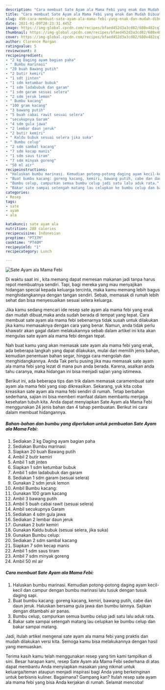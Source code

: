 ```yaml
---
description: "Cara membuat Sate Ayam ala Mama Febi yang enak dan Mudah Dibuat"
title: "Cara membuat Sate Ayam ala Mama Febi yang enak dan Mudah Dibuat"
slug: 490-cara-membuat-sate-ayam-ala-mama-febi-yang-enak-dan-mudah-dibuat
date: 2021-01-09T20:23:31.445Z
image: https://img-global.cpcdn.com/recipes/bfaed452d3a3cd82/680x482cq70/sate-ayam-ala-mama-febi-foto-resep-utama.jpg
thumbnail: https://img-global.cpcdn.com/recipes/bfaed452d3a3cd82/680x482cq70/sate-ayam-ala-mama-febi-foto-resep-utama.jpg
cover: https://img-global.cpcdn.com/recipes/bfaed452d3a3cd82/680x482cq70/sate-ayam-ala-mama-febi-foto-resep-utama.jpg
author: Clarence Morgan
ratingvalue: 5
reviewcount: 8
recipeingredient:
- "2 kg Daging ayam bagian paha"
- " Bumbu marinasi"
- "20 buah Bawang putih"
- "2 butir kemiri"
- "1 sdt jinten"
- "1 sdm ketumbar bubuk"
- "1 sdm ladabubuk dan garam"
- "1 sdm garam sesuai selera"
- "2 sdm jeruk lemon"
- " Bumbu kacang"
- "100 gram kacang"
- "3 bawang putih"
- "5 buah cabai rawit sesuai selera"
- "secukupnya Garam"
- "4 sdm gula jawa"
- "2 lembar daun jeruk"
- "2 butir kemiri"
- " Kaldu bubuk sesuai selera jika suka"
- " Bumbu celup"
- "2 sdm sambal kacang"
- "7 sdm kecap manis"
- "1 sdm saus tiram"
- "7 sdm minyak goreng"
- "50 ml air"
recipeinstructions:
- "Haluskan bumbu marinasi. Kemudian potong-potong daging ayam kecil-kecil dan campur dengan bumbu marinasi lalu tusuk dengan tusuk daging sapi."
- "Buat bumbu kacang: goreng kacang, kemiri, bawang putih, cabe dan daun jeruk. Haluskan bersama gula jawa dan bumbu lainnya. Sajikan dengan ditambahi air panas."
- "Bumbu celup, campurkan semua bumbu celup jadi satu lalu aduk rata."
- "Bakar sate sampai setengah matang lau celupkan ke bumbu celup dan bakar sampai matang."
categories:
- Resep
tags:
- sate
- ayam
- ala

katakunci: sate ayam ala 
nutrition: 288 calories
recipecuisine: Indonesian
preptime: "PT37M"
cooktime: "PT40M"
recipeyield: "1"
recipecategory: Lunch

---
```



![Sate Ayam ala Mama Febi](https://img-global.cpcdn.com/recipes/bfaed452d3a3cd82/680x482cq70/sate-ayam-ala-mama-febi-foto-resep-utama.jpg)

Di waktu  saat ini , kita memang dapat memesan makanan jadi tanpa harus repot membuatnya sendiri. Tapi, bagi mereka yang mau menyajikan hidangan special kepada keluarga tercinta, maka kamu memang lebih bagus menghidangkannya dengan tangan sendiri. Sebab, memasak di rumah lebih sehat dan bisa menyesuaikan sesuai selera keluarga.

Jika kamu sedang mencari ide resep sate ayam ala mama febi yang enak dan mudah dibuat,maka anda sudah berada di tempat yang tepat. Cara membuat sate ayam ala mama febi  sebenarnya tidak susah untuk dilakukan jika kamu memasaknya dengan cara yang benar. Namun, anda tidak perlu khawatir akan gagal dalam melakukannya 
sebab dalam artikel ini kita akan mengulas sate ayam ala mama febi dengan tepat.  



Nah buat kamu yang akan memasak sate ayam ala mama febi yang enak, ada beberapa langkah yang dapat dilakukan, mulai dari memilih jenis bahan, kemudian penentuan bahan segar, hingga cara mengolah dan menghidangkannya. Anda Tak perlu pusing jika mau memasak sate ayam ala mama febi yang lezat di mana pun anda berada. Karena, asalkan anda  tahu caranya, maka hidangan ini bisa menjadi sajian yang istimewa.

Berikut ini, ada beberapa tips dan trik dalam memasak caramembuat sate ayam ala mama febi yang siap dikreasikan. Sekarang, yuk kita coba kreasikan sate ayam ala mama febi sendiri di rumah. Tetap berbahan sederhana, sajian ini bisa memberi manfaat dalam membantu menjaga kesehatan tubuh kita. Anda dapat menyiapkan Sate Ayam ala Mama Febi menggunakan 24 jenis bahan dan 4 tahap pembuatan. Berikut ini cara dalam membuat hidangannya.

<!--inarticleads1-->

##### Bahan-bahan dan bumbu yang diperlukan untuk pembuatan Sate Ayam ala Mama Febi:

1. Sediakan 2 kg Daging ayam bagian paha
1. Sediakan  Bumbu marinasi:
1. Siapkan 20 buah Bawang putih
1. Ambil 2 butir kemiri
1. Ambil 1 sdt jinten
1. Siapkan 1 sdm ketumbar bubuk
1. Ambil 1 sdm ladabubuk dan garam
1. Sediakan 1 sdm garam (sesuai selera)
1. Gunakan 2 sdm jeruk lemon
1. Ambil  Bumbu kacang:
1. Gunakan 100 gram kacang
1. Ambil 3 bawang putih
1. Ambil 5 buah cabai rawit (sesuai selera)
1. Ambil secukupnya Garam
1. Sediakan 4 sdm gula jawa
1. Sediakan 2 lembar daun jeruk
1. Gunakan 2 butir kemiri
1. Gunakan  Kaldu bubuk (sesuai selera, jika suka)
1. Gunakan  Bumbu celup:
1. Sediakan 2 sdm sambal kacang
1. Siapkan 7 sdm kecap manis
1. Ambil 1 sdm saus tiram
1. Ambil 7 sdm minyak goreng
1. Ambil 50 ml air




<!--inarticleads2-->

##### Cara membuat Sate Ayam ala Mama Febi:

1. Haluskan bumbu marinasi. Kemudian potong-potong daging ayam kecil-kecil dan campur dengan bumbu marinasi lalu tusuk dengan tusuk daging sapi.
1. Buat bumbu kacang: goreng kacang, kemiri, bawang putih, cabe dan daun jeruk. Haluskan bersama gula jawa dan bumbu lainnya. Sajikan dengan ditambahi air panas.
1. Bumbu celup, campurkan semua bumbu celup jadi satu lalu aduk rata.
1. Bakar sate sampai setengah matang lau celupkan ke bumbu celup dan bakar sampai matang.




Jadi, itulah artikel mengenai  sate ayam ala mama febi  yang praktis dan mudah dilakukan versi kita. Semoga kamu bisa melakukannya dengan hasil yang memuaskan. 

Terima kasih kamu telah menggunakan resep yang tim kami tampilkan di sini. Besar harapan kami, resep  Sate Ayam ala Mama Febi sederhana di atas dapat membantu Anda menyiapkan masakan yang nikmat untuk keluarga/teman ataupun menjadi inspirasi bagi Anda yang berkeinginan untuk berbisnis kuliner. Bagaimana? Gampang kan? Itulah resep sate ayam ala mama febi yang bisa Anda kerjakan di rumah. Selamat mencoba!

